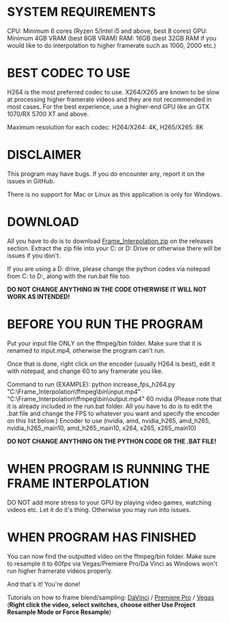 # SYSTEM REQUIREMENTS
CPU: Minimum 6 cores (Ryzen 5/Intel i5 and above, best 8 cores)
GPU: Minimum 4GB VRAM (best 8GB VRAM)
RAM: 16GB (best 32GB RAM if you would like to do interpolation to higher framerate such as 1000, 2000 etc.)

# BEST CODEC TO USE

H264 is the most preferred codec to use. X264/X265 are known to be slow at processing higher framerate videos and they are not recommended in most cases. For the best experience, use a higher-end GPU like an GTX 1070/RX 5700 XT and above.

Maximum resolution for each codec:
H264/X264: 4K,
H265/X265: 8K

# DISCLAIMER

This program may have bugs. If you do encounter any, report it on the issues in GitHub.

There is no support for Mac or Linux as this application is only for Windows.

# DOWNLOAD

All you have to do is to download [Frame_Interpolation.zip](https://github.com/KrisDreemurrYT/Frame_Interpolation/releases/download/Frame_Interpolation/Frame_Interpolation.zip) on the releases section. Extract the zip file into your C: or D: Drive or otherwise there will be issues if you don't.

If you are using a D: drive, please change the python codes via notepad from C: to D:, along with the run.bat file too.

**DO NOT CHANGE ANYTHING IN THE CODE OTHERWISE IT WILL NOT WORK AS INTENDED!**

# BEFORE YOU RUN THE PROGRAM
Put your input file ONLY on the ffmpeg/bin folder. Make sure that it is renamed to input.mp4, otherwise the program can't run.

Once that is done, right click on the encoder (usually H264 is best), edit it with notepad, and change 60 to any framerate you like.

Command to run (EXAMPLE): python increase_fps_h264.py "C:\Frame_Interpolation\ffmpeg\bin\input.mp4" "C:\Frame_Interpolation\ffmpeg\bin\output.mp4" 60 nvidia (Please note that it is already included in the run.bat folder. All you have to do is to edit the .bat file and change the FPS to whatever you want and specify the encoder on this list below.)
Encoder to use (nvidia, amd, nvidia_h265, amd_h265, nvidia_h265_main10, amd_h265_main10, x264, x265, x265_main10)

**DO NOT CHANGE ANYTHING ON THE PYTHON CODE OR THE .BAT FILE!**

# WHEN PROGRAM IS RUNNING THE FRAME INTERPOLATION
DO NOT add more stress to your GPU by playing video games, watching videos etc. Let it do it's thing. Otherwise you may run into issues.

# WHEN PROGRAM HAS FINISHED
You can now find the outputted video on the ffmpeg/bin folder. Make sure to resample it to 60fps via Vegas/Premiere Pro/Da Vinci as Windows won't run higher framerate videos properly.

And that's it! You're done!

Tutorials on how to frame blend/sampling:
[DaVinci](https://www.youtube.com/watch?v=B_4R6m13w6k) /
[Premiere Pro](https://youtu.be/EQl82Hxn-H4?si=IELH-VBDDdt7rNCA&t=425) /
[Vegas](https://www.vegascreativesoftware.info/download/file/mediacenter/l2adhc58saef/04WnMMI4o4DGXnL03XlG0InRoX4RM0DR) (**Right click the video, select switches, choose either Use Project Resample Mode or Force Resample**)
